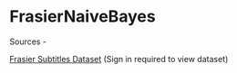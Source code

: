# FrasierNaiveBayes

Sources - 

[Frasier Subtitles Dataset](https://data.world/chipoglesby/frasier-crane-television-transcripts) (Sign in required to view dataset)